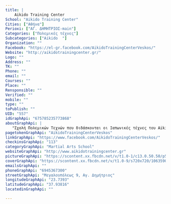 ```yaml
---
title: |
    Aikido Training Center
School: "Aikido Training Center"
Cities: ["Αθήνα"]
Perioxi: ["ΑΓ. ΔΗΜΗΤΡΙΟΣ-main"]
Categories: ["Πολεμικές τέχνες"]
Subcategories: ["Aikido  "]
Organization: ""
Facebook: "https://el-gr.facebook.com/AikidoTrainingCenterVeskos/"
Website: "http://aikidotrainingcenter.gr/"
Logo: ""
Address: ""
TK: ""
Phone: ""
email: ""
Courses: ""
Place: ""
Rensponsible: ""
Verified: ""
mobile: ""
type: ""
toPublish: ""
UID: "557"
idGraphApi: "675785235773868"
aboutGraphApi: | 
   "Σχολή Πολεμικών Τεχνών που διδάσκονται οι Ιαπωνικές τέχνες του Aikido και του Iaido. Επίσης παραδίδονται μαθήματα αυτοάμυνας και Fitness Time"
pagetokenGraphApi: "AikidoTrainingCenterVeskos"
linkGraphApi: "https://www.facebook.com/AikidoTrainingCenterVeskos/"
checkinsGraphApi: "113"
categoryGraphApi: "Martial Arts School"
websiteGraphApi: "http://www.aikidotrainingcenter.gr"
pictureGraphApi: "https://scontent.xx.fbcdn.net/v/t1.0-1/c13.0.50.50/p50x50/1390561_675788239106901_644475215_n.jpg?oh=8c14c8c8f38b3f24d53955e9a19ea979&amp;oe=5B0A7272"
coverGraphApi: "https://scontent.xx.fbcdn.net/v/t1.0-9/s720x720/10635907_832680003417723_834658675253281139_n.jpg?oh=b1f600d0432c697d2c5bd399207110f5&amp;oe=5B44D3F8"
emailsGraphApi: ""
phoneGraphApi: "6945367300"
streetGraphApi: "Μεγαλουπόλεως 9, Αγ. Δημήτριος"
longitudeGraphApi: "23.7393"
latitudeGraphApi: "37.93816"
locatedinGraphApi: ""

---
```




